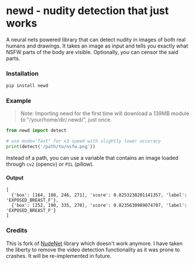 # newd - nudity detection that just works

A neural nets powered library that can detect nudity in images of both real humans and drawings. It takes an image as input and tells you exactly what NSFW parts of the body are visible. Optionally, you can censor the said parts.


### Installation
```bash
pip install newd
```

### Example
> Note: Importing newd for the first time will download a 139MB module to "/your/home/dir/.newd/", just once.
```python
from newd import detect

# use mode="fast" for x3 speed with slightly lower accuracy
print(detect('/path/to/nsfw.png'))
```

Instead of a path, you can use a variable that contains an image loaded through `cv2` (opencv) or `PIL` (pillow).

#### Output
```
[
  {'box': [164, 188, 246, 271], 'score': 0.8253238201141357, 'label': 'EXPOSED_BREAST_F'},
  {'box': [252, 190, 335, 270], 'score': 0.8235630989074707, 'label': 'EXPOSED_BREAST_F'}
]
```

### Credits
This is fork of [NudeNet](https://pypi.org/project/NudeNet/) library which doesn't work anymore. I have taken the liberty to remove the video detection functionality as it was prone to crashes. It will be re-implemented in future.
